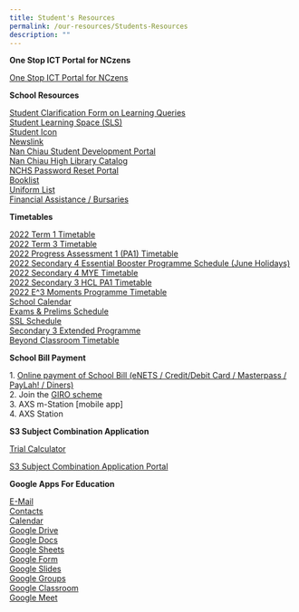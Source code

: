 ```yaml
---
title: Student's Resources
permalink: /our-resources/Students-Resources
description: ""
---
```

**One Stop ICT Portal for NCzens**

[One Stop ICT Portal for NCzens](http://go.gov.sg/nchs-onestop)

**School Resources**

[Student Clarification Form on Learning Queries](https://go.gov.sg/scform)    
[Student Learning Space (SLS)](https://learning.moe.edu.sg/)  
[Student Icon](https://workspace.google.com/dashboard)  
[Newslink](https://newslink.sg/user/Login.action?login=&loginKey=lKAICOVvJ4IhF1ebwfa8NEWlpomm9f1b%2F190%2FmsMBq11Ak5b6I6H4A%3D%3D%0D%0A)  
[Nan Chiau Student Development Portal](https://www.google.com/accounts/Logout?continue=https://appengine.google.com/_ah/logout?continue=https://ncsd.nchs.edu.sg)  
[Nan Chiau High Library Catalog](https://nanchiauhigh.spydus.com.sg/)  
[NCHS Password Reset Portal](https://www.google.com/accounts/Logout?continue=https://appengine.google.com/_ah/logout?continue=https://onestop.nchs.edu.sg)    
[Booklist](https://drive.google.com/drive/folders/0B0NLoi7jhnNmc2RKRTF2bjVLTHM?usp=sharing)[  
](http://support.nchs.edu.sg/)[Uniform List](https://drive.google.com/drive/folders/0B0NLoi7jhnNmZm1ROUZZZUVnUGM?usp=sharing)  
[Financial Assistance / Bursaries](/financial-assistance-bursaries)

**Timetables**

[2022 Term 1 Timetable](https://drive.google.com/drive/folders/1aGZqASMNs0pPdVXJOFMi1S0Z49QRWh58?usp=sharing)  
[2022 Term 3 Timetable](https://drive.google.com/drive/folders/1aGZqASMNs0pPdVXJOFMi1S0Z49QRWh58?usp=sharing)  
[2022 Progress Assessment 1 (PA1) Timetable](https://drive.google.com/drive/folders/1KI1ruAdnsLrv_2879bAIa5NeUEJBPfJA)  
[2022 Secondary 4 Essential Booster Programme Schedule (June Holidays)](https://drive.google.com/file/d/1cnRN4WJdinOb12VxR5YMA7vYJ2_l9jwn/view?usp=sharing)  
[2022 Secondary 4 MYE Timetable](https://drive.google.com/file/d/1XVb23nCFQXRAqm6RnCURsHJ8Lfzm0-Yg/view)  
[2022 Secondary 3 HCL PA1 Timetable](https://drive.google.com/file/d/19Unwl5mVAq5WZF40HuaKBPUOEnf4Fb45/view)  
[2022 E^3 Moments Programme Timetable](https://drive.google.com/drive/folders/1_Hv8xU_f-2-x9YK9A0eH7ObzdGp3zogh?usp=sharing)  
[School Calendar](https://www-nanchiauhigh-moe-edu-sg-admin.cwp.sg/nchs/calendar)  
[Exams & Prelims Schedule](https://www.google.com/accounts/Logout?continue=https://appengine.google.com/_ah/logout?continue=https://drive.google.com/folderview?id=0B0NLoi7jhnNmNTFPaVYwV004YmM&usp=sharing)  
[SSL Schedule](https://www.google.com/accounts/Logout?continue=https://appengine.google.com/_ah/logout?continue=https://drive.google.com/folderview?id=0B0NLoi7jhnNmM2VLWl9Kb2pOYUE&usp=sharing)  
[Secondary 3 Extended Programme](https://www.google.com/accounts/Logout?continue=https://appengine.google.com/_ah/logout?continue=https://drive.google.com/drive/folders/0B0NLoi7jhnNmeTF4TWhTX1hWTjQ?usp=sharing)  
[Beyond Classroom Timetable](https://www.google.com/accounts/Logout?continue=https://appengine.google.com/_ah/logout?continue=https://drive.google.com/drive/folders/0B0NLoi7jhnNmVXI4RnhDN1NvNEk?usp=sharing)

**School Bill Payment**

1\.  [Online payment of School Bill (eNETS / Credit/Debit Card / Masterpass / PayLah! / Diners)](https://e-station.axs.com.sg/AXSOnline/external_apps/landing_page.php?bn=4ac28577e0795b27e2e52d9da0d1cc6444b109cee884cd66f9662a6e4e31d7c86e6d6da7d5662e1eadbcb2b3f811582e) [](https://e-station.axs.com.sg/AXSOnline/external_apps/landing_page.php?bn=4ac28577e0795b27e2e52d9da0d1cc6444b109cee884cd66f9662a6e4e31d7c86e6d6da7d5662e1eadbcb2b3f811582e)<br>
2\.  Join the [GIRO scheme](https://va.ecitizen.gov.sg/cfp/customerPages/moe/displayresult.aspx?MesId=1287872)<br>
3.  AXS m-Station \[mobile app\] <br>
4.  AXS Station 

**S3 Subject Combination Application**

[Trial Calculator](https://forms.gle/iq6xRKgMoz9CcDdA6) 

[S3 Subject Combination Application Portal](https://docs.google.com/forms/d/e/1FAIpQLSeTztqkRj1MDJTq8qR3FWsI-GqwmVGF0qJmoewLX3DN_kdcaA/viewform?usp=sf_link)

**Google Apps For Education**

[E-Mail](https://www.google.com/accounts/Logout?continue=https://appengine.google.com/_ah/logout?continue=https://gmail.com)  
[Contacts](https://www.google.com/accounts/Logout?continue=https://appengine.google.com/_ah/logout?continue=https://www.google.com/contacts/)  
[Calendar](https://www.google.com/accounts/Logout?continue=https://appengine.google.com/_ah/logout?continue=https://calendar.google.com/)  
[Google Drive](https://www.google.com/accounts/Logout?continue=https://appengine.google.com/_ah/logout?continue=https://drive.google.com)  
[Google Docs](https://www.google.com/accounts/Logout?continue=https://appengine.google.com/_ah/logout?continue=https://docs.google.com)  
[Google Sheets](https://www.google.com/accounts/Logout?continue=https://appengine.google.com/_ah/logout?continue=https://sheets.google.com)  
[Google Form](https://www.google.com/accounts/Logout?continue=https://appengine.google.com/_ah/logout?continue=https://forms.google.com)  
[Google Slides](https://www.google.com/accounts/Logout?continue=https://appengine.google.com/_ah/logout?continue=https://slides.google.com)  
[Google Groups](https://www.google.com/accounts/Logout?continue=https://appengine.google.com/_ah/logout?continue=https://groups.google.com)  
[Google Classroom](https://www.google.com/accounts/Logout?continue=https://appengine.google.com/_ah/logout?continue=https://classroom.google.com)  
[Google Meet](https://www.google.com/accounts/Logout?continue=https://appengine.google.com/_ah/logout?continue=https://meet.google.com)